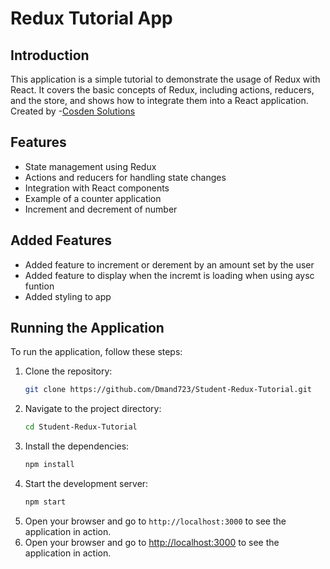 # Redux Tutorial App

## Introduction

This application is a simple tutorial to demonstrate the usage of Redux with React. It covers the basic concepts of Redux, including actions, reducers, and the store, and shows how to integrate them into a React application. Created by -<a href="https://www.youtube.com/@cosdensolutions">Cosden Solutions</a>

## Features

- State management using Redux
- Actions and reducers for handling state changes
- Integration with React components
- Example of a counter application
- Increment and decrement of number

## Added Features

- Added feature to increment or derement by an amount set by the user
- Added feature to display when the incremt is loading when using aysc funtion
- Added styling to app

## Running the Application

To run the application, follow these steps:

1. Clone the repository:
   ```sh
   git clone https://github.com/Dmand723/Student-Redux-Tutorial.git
   ```
2. Navigate to the project directory:
   ```sh
   cd Student-Redux-Tutorial
   ```
3. Install the dependencies:
   ```sh
   npm install
   ```
4. Start the development server:
   ```sh
   npm start
   ```
5. Open your browser and go to `http://localhost:3000` to see the application in action.
6. Open your browser and go to [http://localhost:3000](http://localhost:3000) to see the application in action.
